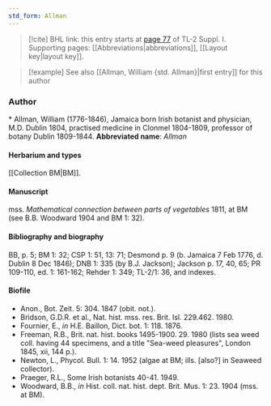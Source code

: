 ```yaml
---
std_form: Allman
---
```


> [!cite] BHL link: this entry starts at [page 77](https://www.biodiversitylibrary.org/page/33264804) of TL-2 Suppl. I.
> Supporting pages: [[Abbreviations|abbreviations]], [[Layout key|layout key]].

> [!example] See also [[Allman, William {std. Allman}|first entry]] for this author

### Author

\* Allman, William (1776-1846), Jamaica born Irish botanist and physician, M.D. Dublin 1804, practised medicine in Clonmel 1804-1809, professor of botany Dublin 1809-1844. 
**Abbreviated name**: *Allman*

#### Herbarium and types

[[Collection BM|BM]].

#### Manuscript

mss. *Mathematical connection between parts of vegetables* 1811, at BM (see B.B. Woodward 1904 and BM 1: 32).

#### Bibliography and biography

BB, p. 5; BM 1: 32; CSP 1: 51, 13: 71; Desmond p. 9 (b. Jamaica 7 Feb 1776, d. Dublin 8 Dec 1846); DNB 1: 335 (by B.J. Jackson); Jackson p. 17, 40, 65; PR 109-110, ed. 1: 161-162; Rehder 1: 349; TL-2/1: 36, and indexes.

#### Biofile

- Anon., Bot. Zeit. 5: 304. 1847 (obit. not.).
- Bridson, G.D.R. et al., Nat. hist. mss. res. Brit. Isl. 229.462. 1980.
- Fournier, E., *in* H.E. Baillon, Dict. bot. 1: 118. 1876.
- Freeman, R.B., Brit. nat. hist. books 1495-1900. 29. 1980 (lists sea weed coll. having 44 specimens, and a title "Sea-weed pleasures", London 1845, xii, 144 p.).
- Newton, L., Phycol. Bull. 1: 14. 1952 (algae at BM; ills. \[also?\] in Seaweed collector).
- Praeger, R.L., Some Irish botanists 40-41. 1949.
- Woodward, B.B., *in* Hist. coll. nat. hist. dept. Brit. Mus. 1: 23. 1904 (mss. at BM).

